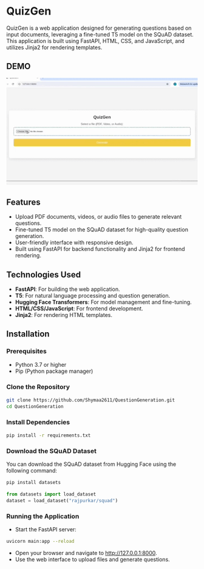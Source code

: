 # QuizGen

QuizGen is a web application designed for generating questions based on input documents, leveraging a fine-tuned T5 model on the SQuAD dataset. This application is built using FastAPI, HTML, CSS, and JavaScript, and utilizes Jinja2 for rendering templates.

## DEMO

![Demo](media/demo.gif)

## Features

- Upload PDF documents, videos, or audio files to generate relevant questions.
- Fine-tuned T5 model on the SQuAD dataset for high-quality question generation.
- User-friendly interface with responsive design.
- Built using FastAPI for backend functionality and Jinja2 for frontend rendering.

## Technologies Used

- **FastAPI**: For building the web application.
- **T5**: For natural language processing and question generation.
- **Hugging Face Transformers**: For model management and fine-tuning.
- **HTML/CSS/JavaScript**: For frontend development.
- **Jinja2**: For rendering HTML templates.

## Installation

### Prerequisites

- Python 3.7 or higher
- Pip (Python package manager)

### Clone the Repository

```bash
git clone https://github.com/Shymaa2611/QuestionGeneration.git
cd QuestionGeneration
```

### Install Dependencies
```bash
pip install -r requirements.txt

```

### Download the SQuAD Dataset

You can download the SQuAD dataset from Hugging Face using the following command:
```bash
pip install datasets

```
```python
from datasets import load_dataset
dataset = load_dataset("rajpurkar/squad")
```


### Running the Application
- Start the FastAPI server:
```bash
uvicorn main:app --reload

```
- Open your browser and navigate to http://127.0.0.1:8000.
- Use the web interface to upload files and generate questions.